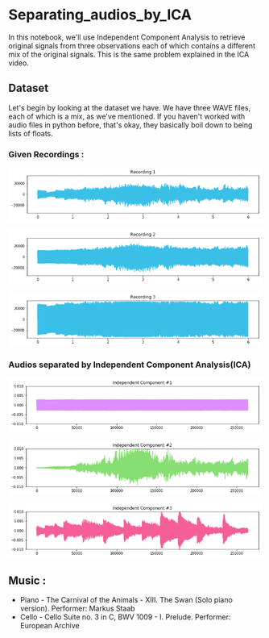 # Separating_audios_by_ICA
In this notebook, we'll use Independent Component Analysis to retrieve original signals from three observations each of which contains a different mix of the original signals. This is the same problem explained in the ICA video.

## Dataset
Let's begin by looking at the dataset we have. We have three WAVE files, each of which is a mix, as we've mentioned. If you haven't worked with audio files in python before, that's okay, they basically boil down to being lists of floats.

### Given Recordings :

![Recording 1](https://raw.githubusercontent.com/gshashank84/Separating_audios_by_ICA/master/audio_1.png)

![Recording 2](https://raw.githubusercontent.com/gshashank84/Separating_audios_by_ICA/master/audio_2.png)

![Recording 3](https://raw.githubusercontent.com/gshashank84/Separating_audios_by_ICA/master/audio_3.png)

### Audios separated by Independent Component Analysis(ICA)

![Component 1](https://raw.githubusercontent.com/gshashank84/Separating_audios_by_ICA/master/raw_1.png)

![Component 1](https://raw.githubusercontent.com/gshashank84/Separating_audios_by_ICA/master/raw_2.png)

![Component 1](https://raw.githubusercontent.com/gshashank84/Separating_audios_by_ICA/master/raw_3.png)

## Music :
* Piano - The Carnival of the Animals - XIII. The Swan (Solo piano version). Performer: Markus Staab
* Cello - Cello Suite no. 3 in C, BWV 1009 - I. Prelude. Performer: European Archive
